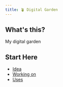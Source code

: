 ```yaml
---
title: 🪴 Digital Garden
---
```


## What's this?

My digital garden

## Start Here
 - [Idea](/notes/idea)
 - [Working on](/notes/working-on)
 - [Uses](/uses)